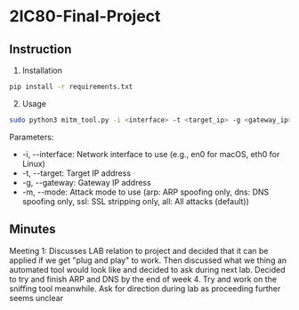 # 2IC80-Final-Project

## Instruction
1. Installation
```bash
pip install -r requirements.txt
```

2. Usage
```bash
sudo python3 mitm_tool.py -i <interface> -t <target_ip> -g <gateway_ip> -m <mode>
```
Parameters:
- -i, --interface: Network interface to use (e.g., en0 for macOS, eth0 for Linux)
- -t, --target: Target IP address
- -g, --gateway: Gateway IP address
- -m, --mode: Attack mode to use (arp: ARP spoofing only, dns: DNS spoofing only, ssl: SSL stripping only, all: All attacks (default))
## Minutes
Meeting 1:
Discusses LAB relation to project and decided that it can be applied if we get "plug and play" to work.
Then discussed what we thing an automated tool would look like and decided to ask during next lab.
Decided to try and finish ARP and DNS by the end of week 4. Try and work on the sniffing tool meanwhile.
Ask for direction during lab as proceeding further seems unclear
